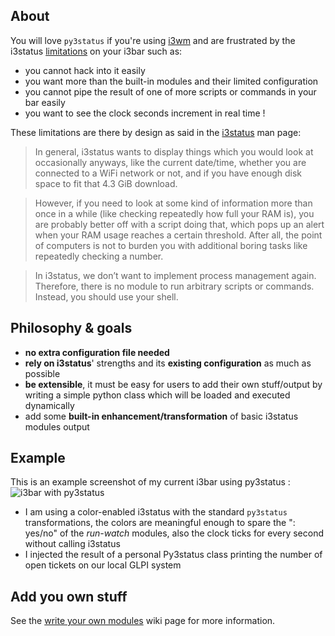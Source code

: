 ## About
You will love `py3status` if you're using [i3wm](http://i3wm.org/) and are frustrated by the i3status [limitations](https://faq.i3wm.org/question/459/external-scriptsprograms-in-i3status-without-loosing-colors/) on your i3bar such as:
* you cannot hack into it easily
* you want more than the built-in modules and their limited configuration
* you cannot pipe the result of one of more scripts or commands in your bar easily
* you want to see the clock seconds increment in real time !

These limitations are there by design as said in the [i3status](http://i3wm.org/i3status/) man page:

> In general, i3status wants to display things which you would look at occasionally anyways, like the current date/time, whether you are connected to a WiFi network or not, and if you have enough disk space to fit that 4.3 GiB download.

> However, if you need to look at some kind of information more than once in a while (like checking repeatedly how full your RAM is), you are probably better off with a script doing that, which pops up an alert when your RAM usage reaches a certain threshold. After all, the point of computers is not to burden you with additional boring tasks like repeatedly checking a number.

> In i3status, we don’t want to implement process management again. Therefore, there is no module to run arbitrary scripts or commands. Instead, you should use your shell.

## Philosophy & goals
* **no extra configuration file needed**
* **rely on i3status**' strengths and its **existing configuration** as much as possible
* **be extensible**, it must be easy for users to add their own stuff/output by writing a simple python class which will be loaded and executed dynamically
* add some **built-in enhancement/transformation** of basic i3status modules output

## Example
This is an example screenshot of my current i3bar using py3status :
![i3bar with py3status](http://ultrabug.fr/github/i3bar.png)

* I am using a color-enabled i3status with the standard `py3status` transformations, the colors are meaningful enough to spare the ": yes/no" of the _run-watch_ modules, also the clock ticks for every second without calling i3status
* I injected the result of a personal Py3status class printing the number of open tickets on our local GLPI system

## Add you own stuff
See the [write your own modules](https://github.com/ultrabug/py3status/wiki/Write-your-own-modules) wiki page for more information.